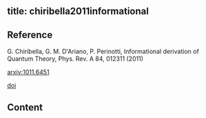 title: chiribella2011informational
---
## Reference

G. Chiribella, G. M. D'Ariano, P. Perinotti, Informational derivation of Quantum Theory, Phys. Rev. A 84, 012311 (2011)

[arxiv:1011.6451](https://arxiv.org/abs/1011.6451)

[doi](https://doi.org/10.1103/PhysRevA.84.012311)

## Content

